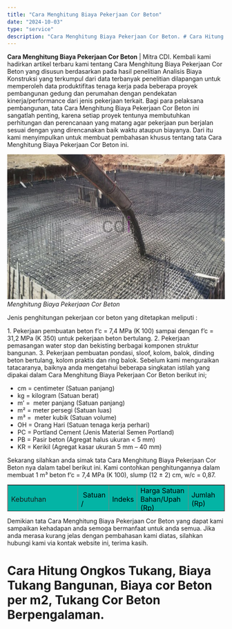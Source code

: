 ```yaml
---
title: "Cara Menghitung Biaya Pekerjaan Cor Beton"
date: "2024-10-03"
type: "service"
description: "Cara Menghitung Biaya Pekerjaan Cor Beton. # Cara Hitung Ongkos Tukang, Biaya Tukang Bangunan, Biaya cor Beton per m2, Tukang Cor Beton Berpengalaman...."
---
```


**Cara Menghitung Biaya Pekerjaan Cor Beton** | Mitra CDI. Kembali kami hadirkan artikel terbaru kami tentang Cara Menghitung Biaya Pekerjaan Cor Beton yang disusun berdasarkan pada hasil penelitian Analisis Biaya Konstruksi yang terkumpul dari data terbanyak penelitian dilapangan untuk memperoleh data produktifitas tenaga kerja pada beberapa proyek pembangunan gedung dan perumahan dengan pendekatan kinerja/performance dari jenis pekerjaan terkait. Bagi para pelaksana pembangunan, tata Cara Menghitung Biaya Pekerjaan Cor Beton ini sangatlah penting, karena setiap proyek tentunya membutuhkan perhitungan dan perencanaan yang matang agar pekerjaan pun berjalan sesuai dengan yang direncanakan baik waktu ataupun biayanya. Dari itu kami menyimpulkan untuk membuat pembahasan khusus tentang tata Cara Menghitung Biaya Pekerjaan Cor Beton ini.

![Perencanaan Kolom Beton Bertulang](/images/blog/cor-basement.jpg)
*Menghitung Biaya Pekerjaan Cor Beton*

Jenis penghitungan pekerjaan cor beton yang ditetapkan meliputi :

1\. Pekerjaan pembuatan beton f’c = 7,4 MPa (K 100) sampai dengan f’c = 31,2 MPa (K 350) untuk pekerjaan beton bertulang.
2\. Pekerjaan pemasangan water stop dan bekisting berbagai komponen struktur bangunan.
3\. Pekerjaan pembuatan pondasi, sloof, kolom, balok, dinding beton bertulang, kolom praktis dan ring balok.
Sebelum kami menguraikan tatacaranya, baiknya anda mengetahui beberapa singkatan istilah yang dipakai dalam Cara Menghitung Biaya Pekerjaan Cor Beton berikut ini;
- cm = centimeter (Satuan panjang)
- kg = kilogram (Satuan berat)
- m’ =  meter panjang (Satuan panjang)
- m² = meter persegi (Satuan luas)
- m³ =  meter kubik (Satuan volume)
- OH = Orang Hari (Satuan tenaga kerja perhari)
- PC = Portland Cement (Jenis Material Semen Portland)
- PB = Pasir beton (Agregat halus ukuran < 5 mm)
- KR = Kerikil (Agregat kasar ukuran 5 mm – 40 mm)

Sekarang silahkan anda simak tata Cara Menghitung Biaya Pekerjaan Cor Beton nya dalam tabel berikut ini. Kami contohkan penghitungannya dalam membuat 1 m³ beton f’c = 7,4 MPa (K 100), slump (12 ± 2) cm, w/c = 0,87.

<table style="text-align: center; height: 62px;" border="1" width="100%" cellspacing="0" cellpadding="3"><tbody><tr><td style="text-align: left;" colspan="2" bgcolor="#04B4A5"><span style="font-size: 12pt;">Kebutuhan</span><span style="color: #000000; font-size: 12pt;"></span></td><td style="text-align: left;" bgcolor="#04B4A5"><span style="color: #000000; font-size: 12pt;">&nbsp;Satuan /</span></td><td style="text-align: left;" bgcolor="#04B4A5"><span style="color: #000000; font-size: 12pt;">Indeks</span></td><td style="text-align: left;" bgcolor="#04B4A5"><span style="color: #000000; font-size: 12pt;">Harga Satuan Bahan/Upah (Rp)</span></td><td style="text-align: left;" bgcolor="#04B4A5"><span style="color: #000000; font-size: 12pt;">Jumlah (Rp)</span></td></tr><tr><td style="text-align: left;" rowspan="4" bgcolor="#FFFFFF"><span style="font-size: 12pt;">BAHAN</span></td><td style="text-align: left;" bgcolor="#FFFFFF"><span style="color: #000000; font-size: 12pt;">PC</span></td><td style="text-align: left;" bgcolor="#FFFFFF"><span style="font-size: 12pt;">Kg</span></td><td style="text-align: left;" bgcolor="#FFFFFF"><span style="font-size: 12pt;">247</span></td><td style="text-align: left;" bgcolor="#FFFFFF"><span style="font-size: 12pt;">400</span></td><td style="text-align: left;" bgcolor="#FFFFFF"><span style="font-size: 12pt;">98.800</span></td></tr><tr><td style="text-align: left;" bgcolor="#FFFFFF"><span style="color: #000000; font-size: 12pt;">PB</span></td><td style="text-align: left;" bgcolor="#FFFFFF"><span style="font-size: 12pt;">Kg</span></td><td style="text-align: left;" bgcolor="#FFFFFF"><span style="font-size: 12pt;">869</span></td><td style="text-align: left;" bgcolor="#FFFFFF"><span style="font-size: 12pt;">63</span></td><td style="text-align: left;" bgcolor="#FFFFFF"><span style="font-size: 12pt;">54.747</span></td></tr><tr><td style="text-align: left;" bgcolor="#FFFFFF"><span style="color: #000000; font-size: 12pt;">KR maks. 30 mm</span></td><td style="text-align: left;" bgcolor="#FFFFFF"><span style="font-size: 12pt;">Kg</span></td><td style="text-align: left;" bgcolor="#FFFFFF"><span style="font-size: 12pt;">999</span></td><td style="text-align: left;" bgcolor="#FFFFFF"><span style="font-size: 12pt;">57</span></td><td style="text-align: left;" bgcolor="#FFFFFF"><span style="font-size: 12pt;">56.943</span></td></tr><tr><td style="text-align: left;" bgcolor="#FFFFFF"><span style="color: #000000; font-size: 12pt;">Air</span></td><td style="text-align: left;" bgcolor="#FFFFFF"><span style="font-size: 12pt;">Liter</span></td><td style="text-align: left;" bgcolor="#FFFFFF"><span style="font-size: 12pt;">215</span></td><td style="text-align: left;" bgcolor="#FFFFFF"><span style="font-size: 12pt;">5</span></td><td style="text-align: left;" bgcolor="#FFFFFF"><span style="font-size: 12pt;">1.075</span></td></tr><tr><td style="text-align: left;" rowspan="4" bgcolor="#FFFFFF"><span style="font-size: 12pt;">TENAGA KERJA</span></td><td style="text-align: left;" bgcolor="#FFFFFF"><span style="color: #000000; font-size: 12pt;">Pekerja</span></td><td style="text-align: left;" bgcolor="#FFFFFF"><span style="font-size: 12pt;">OH</span></td><td style="text-align: left;" bgcolor="#FFFFFF"><span style="font-size: 12pt;">1,650</span></td><td style="text-align: left;" bgcolor="#FFFFFF"><span style="font-size: 12pt;">30.000</span></td><td style="text-align: left;" bgcolor="#FFFFFF"><span style="font-size: 12pt;">49.500</span></td></tr><tr><td style="text-align: left;" bgcolor="#FFFFFF"><span style="color: #000000; font-size: 12pt;">Tukang Batu</span></td><td style="text-align: left;" bgcolor="#FFFFFF"><span style="font-size: 12pt;">OH</span></td><td style="text-align: left;" bgcolor="#FFFFFF"><span style="font-size: 12pt;">0,275</span></td><td style="text-align: left;" bgcolor="#FFFFFF"><span style="font-size: 12pt;">40.000</span></td><td style="text-align: left;" bgcolor="#FFFFFF"><span style="font-size: 12pt;">11.000</span></td></tr><tr><td style="text-align: left;" bgcolor="#FFFFFF"><span style="color: #000000; font-size: 12pt;">Kepala Tukang</span></td><td style="text-align: left;" bgcolor="#FFFFFF"><span style="font-size: 12pt;">OH</span></td><td style="text-align: left;" bgcolor="#FFFFFF"><span style="font-size: 12pt;">0,028</span></td><td style="text-align: left;" bgcolor="#FFFFFF"><span style="font-size: 12pt;">50.000</span></td><td style="text-align: left;" bgcolor="#FFFFFF"><span style="font-size: 12pt;">1.400</span></td></tr><tr><td style="text-align: left;" bgcolor="#FFFFFF"><span style="color: #000000; font-size: 12pt;">Mandor</span></td><td style="text-align: left;" bgcolor="#FFFFFF"><span style="font-size: 12pt;">OH</span></td><td style="text-align: left;" bgcolor="#FFFFFF"><span style="font-size: 12pt;">0,083</span></td><td style="text-align: left;" bgcolor="#FFFFFF"><span style="font-size: 12pt;">60.000</span></td><td style="text-align: left;" bgcolor="#FFFFFF"><span style="font-size: 12pt;">4.980</span></td></tr><tr><td style="text-align: left;" colspan="5" bgcolor="#FFFFFF"><span style="font-size: 12pt;"><strong>Jumlah semua biaya</strong></span><strong><span style="font-size: 12pt;"></span></strong></td><td style="text-align: left;" bgcolor="#FFFFFF"><span style="font-size: 12pt;">278.445</span></td></tr></tbody></table>

Demikian tata Cara Menghitung Biaya Pekerjaan Cor Beton yang dapat kami sampaikan kehadapan anda semoga bermanfaat untuk anda semua. Jika anda merasa kurang jelas dengan pembahasan kami diatas, silahkan hubungi kami via kontak website ini, terima kasih.
# Cara Hitung Ongkos Tukang, Biaya Tukang Bangunan, Biaya cor Beton per m2, Tukang Cor Beton Berpengalaman.
